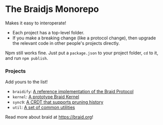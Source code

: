 # The Braidjs Monorepo

Makes it easy to interoperate!

  - Each project has a top-level folder.
  - If you make a breaking change (like a protocol change), then upgrade the
    relevant code in other people's projects directly.

Npm still works fine.  Just put a `package.json` to your project folder, `cd`
to it, and run `npm publish`.


### Projects

Add yours to the list!

 - `braidify`: [A reference implementation of the Braid Protocol](braidjs/tree/master/braidify)
 - `kernel`: [A prototype Braid Kernel](braidjs/tree/master/kernel)
 - `sync9`: [A CRDT that supports pruning history](braidjs/tree/master/sync9)
 - `util`: [A set of common utilities](braidjs/tree/master/util)

Read more about braid at https://braid.org!

